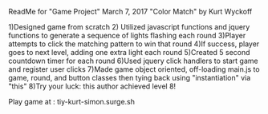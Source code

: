 ReadMe for "Game Project" March 7, 2017
"Color Match" by Kurt Wyckoff

1)Designed game from scratch
2) Utilized javascript functions and jquery functions to
generate a sequence of lights flashing each round
3)Player attempts to click the matching pattern to win that round
4)If success, player goes to next level, adding one extra light each round
5)Created 5 second countdown timer for each round
6)Used jquery click handlers to start game and register user clicks
7)Made game object oriented, off-loading main.js to game, round, and button classes then tying back using "instantiation" via "this"
8)Try your luck: this author achieved level 8!

Play game at : tiy-kurt-simon.surge.sh
